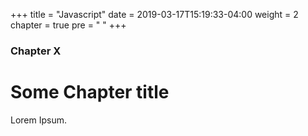 +++
title = "Javascript"
date = 2019-03-17T15:19:33-04:00
weight = 2
chapter = true
pre = "<i class='fab fa-js-square'></i> "
+++

### Chapter X

# Some Chapter title

Lorem Ipsum.